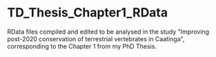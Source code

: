 # TD_Thesis_Chapter1_RData

RData files compiled and edited to be analysed in the study "Improving post-2020 conservation of terrestrial vertebrates in Caatinga", corresponding to the Chapter 1 from my PhD Thesis. 
